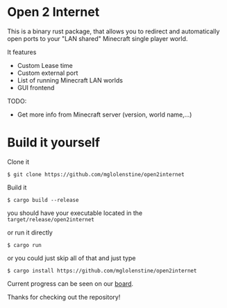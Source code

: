 # Open 2 Internet
This is a binary rust package, that allows you to redirect and automatically open ports to your "LAN shared" Minecraft single player world.

It features
- Custom Lease time
- Custom external port
- List of running Minecraft LAN worlds
- GUI frontend

TODO:
- Get more info from Minecraft server (version, world name,...)


# Build it yourself
Clone it
```
$ git clone https://github.com/mglolenstine/open2internet
```
Build it
```
$ cargo build --release
```
you should have your executable located in the `target/release/open2internet`

or run it directly
```
$ cargo run
```

or you could just skip all of that and just type
```
$ cargo install https://github.com/mglolenstine/open2internet
```

Current progress can be seen on our [board](https://boards.mglolenstine.xyz/b/YszTuok5GKCKiXoa7/open2internet).

Thanks for checking out the repository!